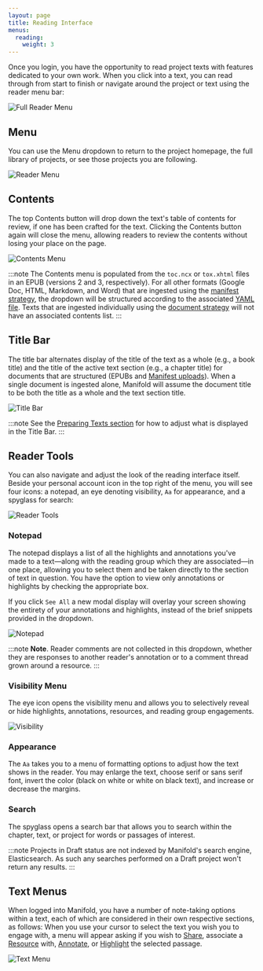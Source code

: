 ```yaml
---
layout: page
title: Reading Interface
menus:
  reading:
    weight: 3
---
```


Once you login, you have the opportunity to read project texts with features dedicated to your own work. When you click into a text, you can read through from start to finish or navigate around the project or text using the reader menu bar:

![Full Reader Menu](/docs/assets/reading/reader-menu-full.png)

<a name="menu"></a>
## Menu

You can use the Menu dropdown to return to the project homepage, the full library of projects, or see those projects you are following.

![Reader Menu](/docs/assets/reading/reader-menu.png)

<a name="contents"></a>
## Contents

The top Contents button will drop down the text's table of contents for review, if one has been crafted for the text. Clicking the Contents button again will close the menu, allowing readers to review the contents without losing your place on the page.

![Contents Menu](/docs/assets/reading/contents-drop.png)

:::note
The Contents menu is populated from the <code>toc.ncx</code> or <code>tox.xhtml</code> files in an EPUB (versions 2 and 3, respectively). For all other formats (Google Doc, HTML, Markdown, and Word) that are ingested using the <a href="/docs/projects/preparing/index.html#manifest">manifest strategy</a>, the dropdown will be structured according to the associated <a href="/docs/projects/preparing/index.html#yml">YAML file</a>. Texts that are ingested individually using the <a href="/docs/projects/preparing/index.html#document">document strategy</a> will not have an associated contents list.
:::

<a name="title-bar"></a>
## Title Bar

The title bar alternates display of the title of the text as a whole (e.g., a book title) and the title of the active text section (e.g., a chapter title) for documents that are structured (EPUBs and [Manifest uploads](/docs/projects/preparing/index.html#manifest)). When a single document is ingested alone, Manifold will assume the document title to be both the title as a whole and the text section title.

![Title Bar](/docs/assets/reading/title-bar.png)

:::note
See the <a href="/docs/projects/preparing/index.html">Preparing Texts section</a> for how to adjust what is displayed in the Title Bar.
:::

<a name="tools"></a>
## Reader Tools

You can also navigate and adjust the look of the reading interface itself. Beside your personal account icon in the top right of the menu, you will see four icons: a notepad, an eye denoting visibility, `Aa` for appearance, and a spyglass for search:

![Reader Tools](/docs/assets/reading/reader-tools.png)

<a name="notepad"></a>
### Notepad

The notepad displays a list of all the highlights and annotations you've made to a text—along with the reading group which they are associated—in one place, allowing you to select them and be taken directly to the section of text in question. You have the option to view only annotations or highlights by checking the appropriate box.

If you click `See All` a new modal display will overlay your screen showing the entirety of your annotations and highlights, instead of the brief snippets provided in the dropdown.

![Notepad](/docs/assets/reading/notepad.png)

:::note
<strong>Note</strong>. Reader comments are not collected in this dropdown, whether they are responses to another reader's annotation or to a comment thread grown around a resource.
:::

<a name="visibility"></a>
### Visibility Menu

The eye icon opens the visibility menu and allows you to selectively reveal or hide highlights, annotations, resources, and reading group engagements. 

![Visibility](/docs/assets/reading/visibility.png)

<a name="appearance"></a>
### Appearance

The `Aa` takes you to a menu of formatting options to adjust how the text shows in the reader. You may enlarge the text, choose serif or sans serif font, invert the color (black on white or white on black text), and increase or decrease the margins.

<a name="search"></a>
### Search

The spyglass opens a search bar that allows you to search within the chapter, text, or project for words or passages of interest.

:::note
Projects in Draft status are not indexed by Manifold's search engine, Elasticsearch. As such any searches performed on a Draft project won't return any results.
:::

## Text Menus
When logged into Manifold, you have a number of note-taking options within a text, each of which are considered in their own respective sections, as follows: When you use your cursor to select the text you wish you to engage with, a menu will appear asking if you wish to [Share](/docs/reading/sharing), associate a [Resource](/docs/reading/placing) with, [Annotate](/docs/reading/annotating), or [Highlight](/docs/reading/highlighting) the selected passage.

![Text Menu](/docs/assets/reading/text-menu.png)
